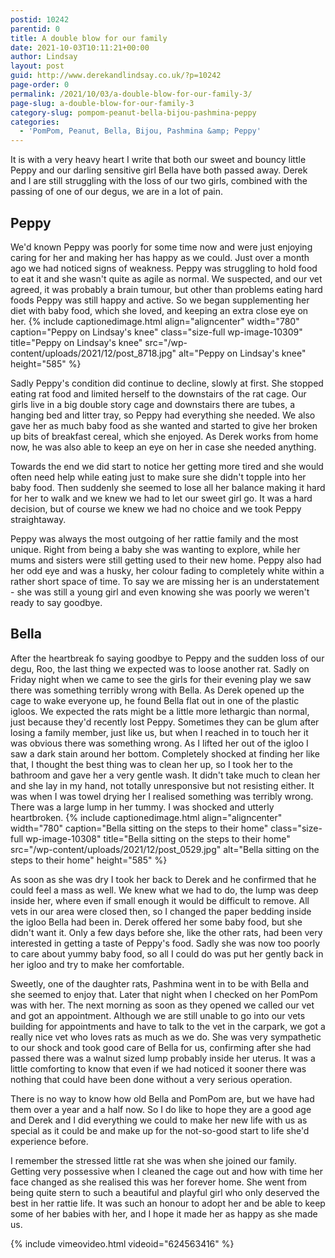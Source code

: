 ```yaml
---
postid: 10242
parentid: 0
title: A double blow for our family
date: 2021-10-03T10:11:21+00:00
author: Lindsay
layout: post
guid: http://www.derekandlindsay.co.uk/?p=10242
page-order: 0
permalink: /2021/10/03/a-double-blow-for-our-family-3/
page-slug: a-double-blow-for-our-family-3
category-slug: pompom-peanut-bella-bijou-pashmina-peppy
categories:
  - 'PomPom, Peanut, Bella, Bijou, Pashmina &amp; Peppy'
---
```

It is with a very heavy heart I write that both our sweet and bouncy little Peppy and our darling sensitive girl Bella have both passed away. Derek and I are still struggling with the loss of our two girls, combined with the passing of one of our degus, we are in a lot of pain.

## Peppy

We'd known Peppy was poorly for some time now and were just enjoying caring for her and making her has happy as we could. Just over a month ago we had noticed signs of weakness. Peppy was struggling to hold food to eat it and she wasn't quite as agile as normal. We suspected, and our vet agreed, it was probably a brain tumour, but other than problems eating hard foods Peppy was still happy and active. So we began supplementing her diet with baby food, which she loved, and keeping an extra close eye on her. {% include captionedimage.html align="aligncenter" width="780" caption="Peppy on Lindsay\'s knee" class="size-full wp-image-10309" title="Peppy on Lindsay's knee" src="/wp-content/uploads/2021/12/post_8718.jpg" alt="Peppy on Lindsay's knee" height="585" %} 

Sadly Peppy's condition did continue to decline, slowly at first. She stopped eating rat food and limited herself to the downstairs of the rat cage. Our girls live in a big double story cage and downstairs there are tubes, a hanging bed and litter tray, so Peppy had everything she needed. We also gave her as much baby food as she wanted and started to give her broken up bits of breakfast cereal, which she enjoyed. As Derek works from home now, he was also able to keep an eye on her in case she needed anything.

Towards the end we did start to notice her getting more tired and she would often need help while eating just to make sure she didn't topple into her baby food. Then suddenly she seemed to lose all her balance making it hard for her to walk and we knew we had to let our sweet girl go. It was a hard decision, but of course we knew we had no choice and we took Peppy straightaway.

Peppy was always the most outgoing of her rattie family and the most unique. Right from being a baby she was wanting to explore, while her mums and sisters were still getting used to their new home. Peppy also had her odd eye and was a husky, her colour fading to completely white within a rather short space of time. To say we are missing her is an understatement - she was still a young girl and even knowing she was poorly we weren't ready to say goodbye.

## Bella

After the heartbreak fo saying goodbye to Peppy and the sudden loss of our degu, Roo, the last thing we expected was to loose another rat. Sadly on Friday night when we came to see the girls for their evening play we saw there was something terribly wrong with Bella. As Derek opened up the cage to wake everyone up, he found Bella flat out in one of the plastic igloos. We expected the rats might be a little more lethargic than normal, just because they'd recently lost Peppy. Sometimes they can be glum after losing a family member, just like us, but when I reached in to touch her it was obvious there was something wrong. As I lifted her out of the igloo I saw a dark stain around her bottom. Completely shocked at finding her like that, I thought the best thing was to clean her up, so I took her to the bathroom and gave her a very gentle wash. It didn't take much to clean her and she lay in my hand, not totally unresponsive but not resisting either. It was when I was towel drying her I realised something was terribly wrong. There was a large lump in her tummy. I was shocked and utterly heartbroken. {% include captionedimage.html align="aligncenter" width="780" caption="Bella sitting on the steps to their home" class="size-full wp-image-10308" title="Bella sitting on the steps to their home" src="/wp-content/uploads/2021/12/post_0529.jpg" alt="Bella sitting on the steps to their home" height="585" %} 

As soon as she was dry I took her back to Derek and he confirmed that he could feel a mass as well. We knew what we had to do, the lump was deep inside her, where even if small enough it would be difficult to remove. All vets in our area were closed then, so I changed the paper bedding inside the igloo Bella had been in. Derek offered her some baby food, but she didn't want it. Only a few days before she, like the other rats, had been very interested in getting a taste of Peppy's food. Sadly she was now too poorly to care about yummy baby food, so all I could do was put her gently back in her igloo and try to make her comfortable.

Sweetly, one of the daughter rats, Pashmina went in to be with Bella and she seemed to enjoy that. Later that night when I checked on her PomPom was with her. The next morning as soon as they opened we called our vet and got an appointment. Although we are still unable to go into our vets building for appointments and have to talk to the vet in the carpark, we got a really nice vet who loves rats as much as we do. She was very sympathetic to our shock and took good care of Bella for us, confirming after she had passed there was a walnut sized lump probably inside her uterus. It was a little comforting to know that even if we had noticed it sooner there was nothing that could have been done without a very serious operation.

There is no way to know how old Bella and PomPom are, but we have had them over a year and a half now. So I do like to hope they are a good age and Derek and I did everything we could to make her new life with us as special as it could be and make up for the not-so-good start to life she'd experience before.

I remember the stressed little rat she was when she joined our family. Getting very possessive when I cleaned the cage out and how with time her face changed as she realised this was her forever home. She went from being quite stern to such a beautiful and playful girl who only deserved the best in her rattie life. It was such an honour to adopt her and be able to keep some of her babies with her, and I hope it made her as happy as she made us.

{% include vimeovideo.html videoid="624563416" %}
